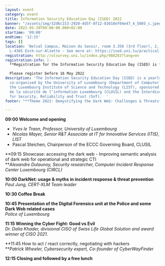 ```yaml
---
layout: event
category: event
title: Information Security Education Day (ISED) 2022
banner: "/assets/img/32d6c153-2920-4d5f-8f12-83018ef04e47_4_5005_c.jpeg"
date: 2022-05-20T09:00:00.000+02:00
startime: '09:00'
endtime: '12:15'
tags: []
location: 'Belval Campus, Maison du Savoir, room 3.350 (3rd floor), 2, avenue de l''Université,
  L-4365 Esch-sur-Alzette - See more at: https://ised.uni.lu/practical-information/#sthash.gD88kUP1.dpuf'
registration: http://ulsurvey.uni.lu/index.php/988283?lang=en
registration-info: |-
  **Registration for the Information Security Education Day (ISED) is free but mandatory.**

  Please register before 16 May 2022
description: 'The Information Security Education Day (ISED) is a yearly one-day event
  co-organised by the University of Luxembourg (Department of Computer Science) and
  the Luxembourg Institute of Science and Technology (LIST), sponsored by the Club
  de la sécurité de l’information Luxembourg (CLUSIL) and the Interdisciplinary Centre
  for Security, Reliability and Trust (SnT).  '
footer: "**Theme 2022: Demystifying the Dark Web: Challenges & Threats**"

---
```

**09:00 Welcome and opening**

* _Yves le Traon, Professor, University of Luxembourg_
* _Nicolas Mayer, Senior R&T Associate at IT for Innovative Services (ITIS), LIST_
* Pascal Steichen, Chairperson of the ECCC Governing Board, CLUSIL

**09:15 Showcase: accessing the dark web - Improving semantic analysis of dark web for operational and strategic CTI  
**_Alexandre Dulaunoy, Security researcher, Computer Incident Response Center Luxembourg (CIRCL)_  
  
**10:00 DarkNet: usage & myths in incident response & threat prevention**  
_Paul Jung, CERT-XLM Team leader_   
  
**10:30 Coffee Break**  
  
**10:45 Presentation of the Digital Forensics unit at the Police and some Dark Web related cases**   
_Police of Luxembourg_   
  
**11:15 Winning the Cyber Fight: Good vs Evil**   
_Dr. Dalia Khader, divisional CISO of Swiss Life Global Solution and award winner of CISO 2021._  
  
**11:45 How to act / react correctly, negotiating with hackers  
**_Patrick Wheeler, Cybersecurity expert, Co-founder of CyberWayFinder_  
  
**12:15 Closing and followed by a free lunch**